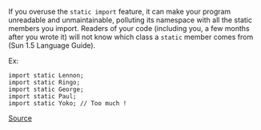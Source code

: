 If you overuse the `static import` feature, it can make your program unreadable and unmaintainable, polluting its namespace with all the static members you import. Readers of your code (including you, a few months after you wrote it) will not know which class a `static` member comes from (Sun 1.5 Language Guide).

Ex:

```
import static Lennon;
import static Ringo;
import static George;
import static Paul;
import static Yoko; // Too much !
```

[Source](https://pmd.github.io/pmd-5.3.3/pmd-java/rules/java/imports.html#TooManyStaticImports)

